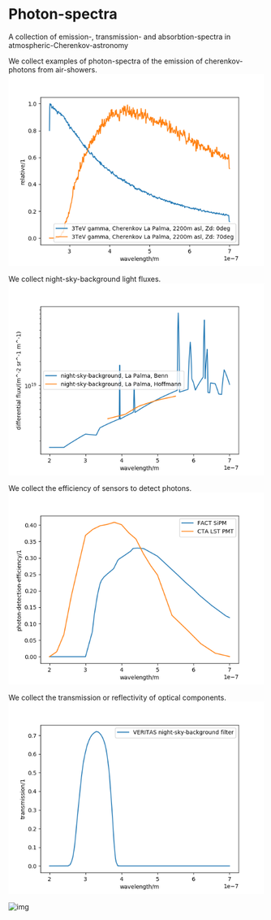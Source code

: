 # Photon-spectra
A collection of emission-, transmission- and absorbtion-spectra in atmospheric-Cherenkov-astronomy

We collect examples of photon-spectra of the emission of cherenkov-photons from air-showers.
![img](readme/cherenkov.png)

We collect night-sky-background light fluxes.
![img](readme/nsb.png)

We collect the efficiency of sensors to detect photons.
![img](readme/pde.png)

We collect the transmission or reflectivity of optical components.
![img](readme/transmission.png)

![img](cta_mirrors.png)
